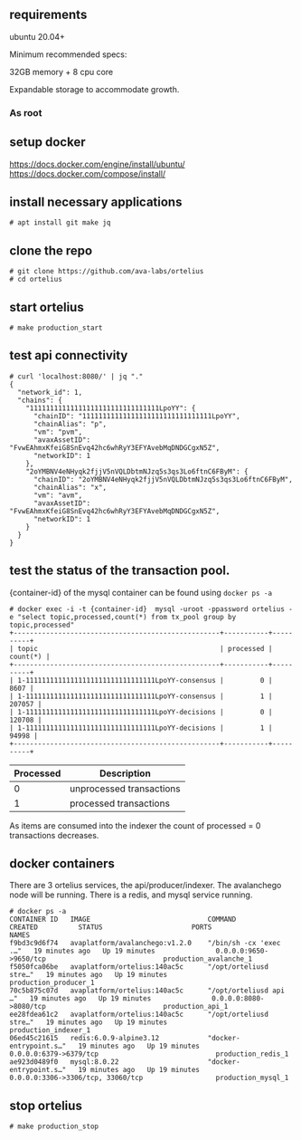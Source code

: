## requirements

ubuntu 20.04+

Minimum recommended specs:

32GB memory + 8 cpu core

Expandable storage to accommodate growth.

### As root

## setup docker

https://docs.docker.com/engine/install/ubuntu/
https://docs.docker.com/compose/install/

## install necessary applications
```
# apt install git make jq
```

## clone the repo
```
# git clone https://github.com/ava-labs/ortelius
# cd ortelius
```

## start ortelius
```
# make production_start
```

## test api connectivity
```
# curl 'localhost:8080/' | jq "."
{
  "network_id": 1,
  "chains": {
    "11111111111111111111111111111111LpoYY": {
      "chainID": "11111111111111111111111111111111LpoYY",
      "chainAlias": "p",
      "vm": "pvm",
      "avaxAssetID": "FvwEAhmxKfeiG8SnEvq42hc6whRyY3EFYAvebMqDNDGCgxN5Z",
      "networkID": 1
    },
    "2oYMBNV4eNHyqk2fjjV5nVQLDbtmNJzq5s3qs3Lo6ftnC6FByM": {
      "chainID": "2oYMBNV4eNHyqk2fjjV5nVQLDbtmNJzq5s3qs3Lo6ftnC6FByM",
      "chainAlias": "x",
      "vm": "avm",
      "avaxAssetID": "FvwEAhmxKfeiG8SnEvq42hc6whRyY3EFYAvebMqDNDGCgxN5Z",
      "networkID": 1
    }
  }
}

```


## test the status of the transaction pool.

{container-id} of the mysql container can be found using `docker ps -a`

```
# docker exec -i -t {container-id}  mysql -uroot -ppassword ortelius -e "select topic,processed,count(*) from tx_pool group by topic,processed"
+---------------------------------------------------+-----------+----------+
| topic                                             | processed | count(*) |
+---------------------------------------------------+-----------+----------+
| 1-11111111111111111111111111111111LpoYY-consensus |         0 |     8607 |
| 1-11111111111111111111111111111111LpoYY-consensus |         1 |   207057 |
| 1-11111111111111111111111111111111LpoYY-decisions |         0 |   120708 |
| 1-11111111111111111111111111111111LpoYY-decisions |         1 |    94998 |
+---------------------------------------------------+-----------+----------+
```

| Processed | Description |
| --- | --- |
| 0 | unprocessed transactions |
| 1 | processed transactions|

As items are consumed into the indexer the count of processed = 0 transactions decreases.

## docker containers

There are 3 ortelius services, the api/producer/indexer.
The avalanchego node will be running.
There is a redis, and mysql service running.

```
# docker ps -a
CONTAINER ID   IMAGE                             COMMAND                  CREATED          STATUS                      PORTS                                              NAMES
f9bd3c9d6f74   avaplatform/avalanchego:v1.2.0    "/bin/sh -cx 'exec .…"   19 minutes ago   Up 19 minutes               0.0.0.0:9650->9650/tcp                             production_avalanche_1
f5050fca06be   avaplatform/ortelius:140ac5c      "/opt/orteliusd stre…"   19 minutes ago   Up 19 minutes                                                                  production_producer_1
70c5b875c07d   avaplatform/ortelius:140ac5c      "/opt/orteliusd api …"   19 minutes ago   Up 19 minutes               0.0.0.0:8080->8080/tcp                             production_api_1
ee28fdea61c2   avaplatform/ortelius:140ac5c      "/opt/orteliusd stre…"   19 minutes ago   Up 19 minutes                                                                  production_indexer_1
06ed45c21615   redis:6.0.9-alpine3.12            "docker-entrypoint.s…"   19 minutes ago   Up 19 minutes               0.0.0.0:6379->6379/tcp                             production_redis_1
ae923d0489f0   mysql:8.0.22                      "docker-entrypoint.s…"   19 minutes ago   Up 19 minutes               0.0.0.0:3306->3306/tcp, 33060/tcp                  production_mysql_1
```

## stop ortelius

```
# make production_stop
```